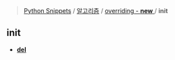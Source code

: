 > [Python Snippets](../../../README.md) / [알고리즘](../../README.md) / [overriding - __new__ ](../README.md) /  __init__ 
##  __init__ 
- [ __del__](%20__del__.md)